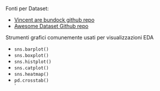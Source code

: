 Fonti per Dataset:

- [Vincent are bundock github repo](https://vincentarelbundock.github.io/Rdatasets/articles/data.html)
- [Awesome Dataset Github repo](https://github.com/awesomedata/awesome-public-datasets)


Strumenti grafici comunemente usati per visualizzazioni EDA

- `sns.barplot()`<br>
- `sns.boxplot()`<br>
- `sns.histplot()`<br>
- `sns.catplot()`<br>
- `sns.heatmap()`<br>
- `pd.crosstab()`<br>`

